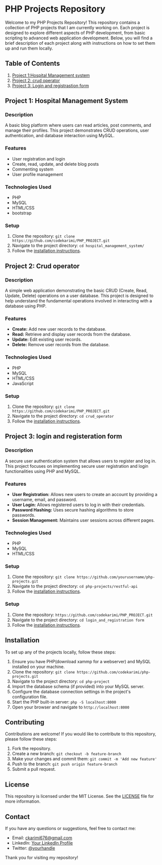# PHP Projects Repository

Welcome to my PHP Projects Repository! This repository contains a collection of PHP projects that I am currently working on. Each project is designed to explore different aspects of PHP development, from basic scripting to advanced web application development. Below, you will find a brief description of each project along with instructions on how to set them up and run them locally.

## Table of Contents

1. [Project 1:Hospital Management system](#project-1-hospital-management-system)
2. [Project 2: crud operator](##project-2-crud-operator)
3. [Project 3: Login and registrastion form](#)


## Project 1: Hospital Management System

### Description
A basic blog platform where users can read articles, post comments, and manage their profiles. This project demonstrates CRUD operations, user authentication, and database interaction using MySQL.

### Features
- User registration and login
- Create, read, update, and delete blog posts
- Commenting system
- User profile management

### Technologies Used
- PHP
- MySQL
- HTML/CSS
- bootstrap

### Setup
1. Clone the repository: `git clone https://github.com/codekarimi/PHP_PROJECT.git`
2. Navigate to the project directory: `cd hospital_management_system/`
3. Follow the [installation instructions](#installation).

## Project 2: Crud operator

### Description
A simple web application demonstrating the basic CRUD (Create, Read, Update, Delete) operations on a user database. This project is designed to help understand the fundamental operations involved in interacting with a database using PHP.

### Features
- **Create:** Add new user records to the database.
- **Read:** Retrieve and display user records from the database.
- **Update:** Edit existing user records.
- **Delete:** Remove user records from the database.

### Technologies Used
- PHP
- MySQL
- HTML/CSS
- JavaScript

### Setup
1. Clone the repository: `git clone https://github.com/codekarimi/PHP_PROJECT.git`
2. Navigate to the project directory: `cd crud_operator`
3. Follow the [installation instructions](#installation).

## Project 3:   login and registeration form

### Description
A secure user authentication system that allows users to register and log in. This project focuses on implementing secure user registration and login functionalities using PHP and MySQL.

### Features
- **User Registration:** Allows new users to create an account by providing a username, email, and password.
- **User Login:** Allows registered users to log in with their credentials.
- **Password Hashing:** Uses secure hashing algorithms to store passwords.
- **Session Management:** Maintains user sessions across different pages.

### Technologies Used
- PHP
- MySQL
- HTML/CSS

### Setup
1. Clone the repository: `git clone https://github.com/yourusername/php-projects.git`
2. Navigate to the project directory: `cd php-projects/restful-api`
3. Follow the [installation instructions](#installation).



### Setup
1. Clone the repository: `https://github.com/codekarimi/PHP_PROJECT.git`
2. Navigate to the project directory: `cd login_and_registration form`
3. Follow the [installation instructions](#installation).

## Installation

To set up any of the projects locally, follow these steps:

1. Ensure you have PHP(download xammp for a webserver) and MySQL installed on your machine.
2. Clone the repository: `git clone https://github.com/codekarimi/php-projects.git`
3. Navigate to the project directory: `cd php-project`
4. Import the database schema (if provided) into your MySQL server.
5. Configure the database connection settings in the project's configuration file.
6. Start the PHP built-in server: `php -S localhost:8000`
7. Open your browser and navigate to `http://localhost:8000`

## Contributing

Contributions are welcome! If you would like to contribute to this repository, please follow these steps:

1. Fork the repository.
2. Create a new branch: `git checkout -b feature-branch`
3. Make your changes and commit them: `git commit -m 'Add new feature'`
4. Push to the branch: `git push origin feature-branch`
5. Submit a pull request.

## License

This repository is licensed under the MIT License. See the [LICENSE](LICENSE) file for more information.

## Contact

If you have any questions or suggestions, feel free to contact me:

- Email: [ckarimi676@gmail.com](mailto:your-email@example.com)
- LinkedIn: [Your LinkedIn Profile](https://linkedin.com/in/yourprofile)
- Twitter: [@yourhandle](https://twitter.com/yourhandle)

Thank you for visiting my repository!
